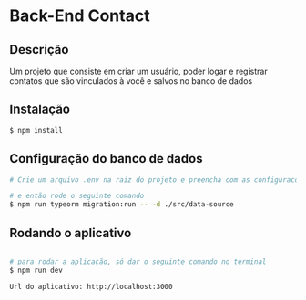 # Back-End Contact

## Descrição

Um projeto que consiste em criar um usuário, poder logar e registrar contatos que são vinculados à você e salvos no banco de dados

## Instalação

```bash
$ npm install
```

## Configuração do banco de dados

```bash
# Crie um arquivo .env na raiz do projeto e preencha com as configuracoes do arquivo .env.example substituindo por suas informações

# e então rode o seguinte comando
$ npm run typeorm migration:run -- -d ./src/data-source
```

## Rodando o aplicativo

```bash

# para rodar a aplicação, só dar o seguinte comando no terminal
$ npm run dev

Url do aplicativo: http://localhost:3000